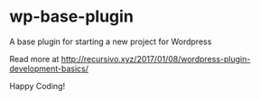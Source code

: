 # wp-base-plugin
A base plugin for starting a new project for Wordpress

Read more at http://recursivo.xyz/2017/01/08/wordpress-plugin-development-basics/

Happy Coding!

